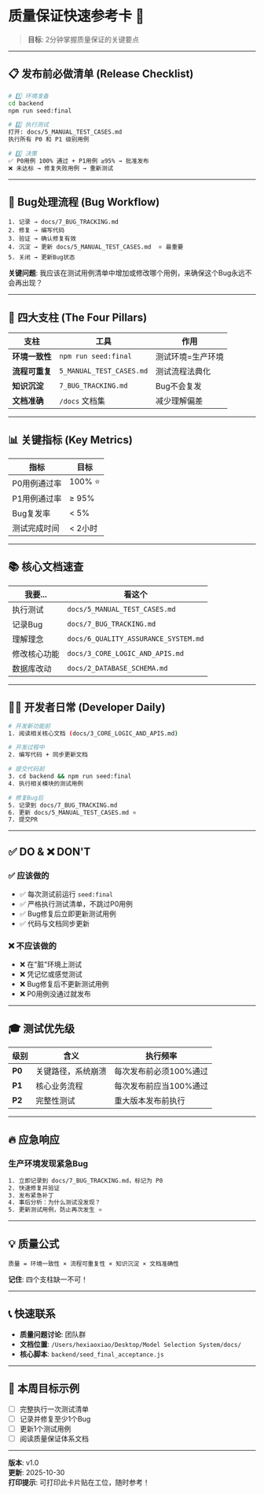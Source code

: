 # 质量保证快速参考卡 🚀

> **目标**: 2分钟掌握质量保证的关键要点

---

## 📋 发布前必做清单 (Release Checklist)

```bash
# 1️⃣ 环境准备
cd backend
npm run seed:final

# 2️⃣ 执行测试
打开: docs/5_MANUAL_TEST_CASES.md
执行所有 P0 和 P1 级别用例

# 3️⃣ 决策
✅ P0用例 100% 通过 + P1用例 ≥95% → 批准发布
❌ 未达标 → 修复失败用例 → 重新测试
```

---

## 🐛 Bug处理流程 (Bug Workflow)

```
1. 记录 → docs/7_BUG_TRACKING.md
2. 修复 → 编写代码
3. 验证 → 确认修复有效
4. 沉淀 → 更新 docs/5_MANUAL_TEST_CASES.md  ⭐ 最重要
5. 关闭 → 更新Bug状态
```

**关键问题**: 我应该在测试用例清单中增加或修改哪个用例，来确保这个Bug永远不会再出现？

---

## 🎯 四大支柱 (The Four Pillars)

| 支柱 | 工具 | 作用 |
|------|------|------|
| **环境一致性** | `npm run seed:final` | 测试环境=生产环境 |
| **流程可重复** | `5_MANUAL_TEST_CASES.md` | 测试流程法典化 |
| **知识沉淀** | `7_BUG_TRACKING.md` | Bug不会复发 |
| **文档准确** | `/docs` 文档集 | 减少理解偏差 |

---

## 📊 关键指标 (Key Metrics)

| 指标 | 目标 |
|------|------|
| P0用例通过率 | 100% ⭐ |
| P1用例通过率 | ≥ 95% |
| Bug复发率 | < 5% |
| 测试完成时间 | < 2小时 |

---

## 📚 核心文档速查

| 我要... | 看这个 |
|---------|--------|
| 执行测试 | `docs/5_MANUAL_TEST_CASES.md` |
| 记录Bug | `docs/7_BUG_TRACKING.md` |
| 理解理念 | `docs/6_QUALITY_ASSURANCE_SYSTEM.md` |
| 修改核心功能 | `docs/3_CORE_LOGIC_AND_APIS.md` |
| 数据库改动 | `docs/2_DATABASE_SCHEMA.md` |

---

## 👨‍💻 开发者日常 (Developer Daily)

```bash
# 开发新功能前
1. 阅读相关核心文档 (docs/3_CORE_LOGIC_AND_APIS.md)

# 开发过程中
2. 编写代码 + 同步更新文档

# 提交代码前
3. cd backend && npm run seed:final
4. 执行相关模块的测试用例

# 修复Bug后
5. 记录到 docs/7_BUG_TRACKING.md
6. 更新 docs/5_MANUAL_TEST_CASES.md ⭐
7. 提交PR
```

---

## ✅ DO & ❌ DON'T

### ✅ 应该做的
- ✅ 每次测试前运行 `seed:final`
- ✅ 严格执行测试清单，不跳过P0用例
- ✅ Bug修复后立即更新测试用例
- ✅ 代码与文档同步更新

### ❌ 不应该做的
- ❌ 在"脏"环境上测试
- ❌ 凭记忆或感觉测试
- ❌ Bug修复后不更新测试用例
- ❌ P0用例没通过就发布

---

## 🎓 测试优先级

| 级别 | 含义 | 执行频率 |
|------|------|----------|
| **P0** | 关键路径，系统崩溃 | 每次发布前必须100%通过 |
| **P1** | 核心业务流程 | 每次发布前应当100%通过 |
| **P2** | 完整性测试 | 重大版本发布前执行 |

---

## 🔥 应急响应

### 生产环境发现紧急Bug

```bash
1. 立即记录到 docs/7_BUG_TRACKING.md，标记为 P0
2. 快速修复并验证
3. 发布紧急补丁
4. 事后分析：为什么测试没发现？
5. 更新测试用例，防止再次发生 ⭐
```

---

## 💡 质量公式

```
质量 = 环境一致性 × 流程可重复性 × 知识沉淀 × 文档准确性
```

**记住**: 四个支柱缺一不可！

---

## 📞 快速联系

- **质量问题讨论**: 团队群
- **文档位置**: `/Users/hexiaoxiao/Desktop/Model Selection System/docs/`
- **核心脚本**: `backend/seed_final_acceptance.js`

---

## 🎯 本周目标示例

- [ ] 完整执行一次测试清单
- [ ] 记录并修复至少1个Bug
- [ ] 更新1个测试用例
- [ ] 阅读质量保证体系文档

---

**版本**: v1.0  
**更新**: 2025-10-30  
**打印提示**: 可打印此卡片贴在工位，随时参考！

